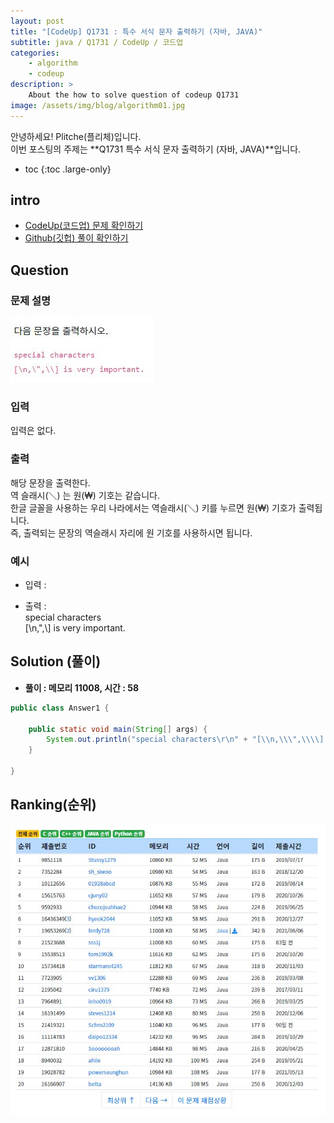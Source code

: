 ```yaml
---
layout: post
title: "[CodeUp] Q1731 : 특수 서식 문자 출력하기 (자바, JAVA)"
subtitle: java / Q1731 / CodeUp / 코드업
categories:
    - algorithm
    - codeup
description: >
    About the how to solve question of codeup Q1731
image: /assets/img/blog/algorithm01.jpg
---
```


안녕하세요! Plitche(플리체)입니다.  
이번 포스팅의 주제는 **Q1731 특수 서식 문자 출력하기 (자바, JAVA)**입니다.

* toc
{:toc .large-only}

## intro
* [CodeUp(코드업) 문제 확인하기](https://codeup.kr/problem.php?id=1731)  
* [Github(깃헙) 풀이 확인하기](https://github.com/plitche/CodeUp_Solution/tree/master/Q1701~Q1800/Q1731)  

## Question
### 문제 설명
![](/assets/post/codeup/Q1700~Q1799/20211213_02/01.JPG)  

### 입력
입력은 없다.  

### 출력
해당 문장을 출력한다.  
역 슬래시(＼) 는 원(₩) 기호는 같습니다.  
한글 글꼴을 사용하는 우리 나라에서는 역슬래시(＼) 키를 누르면 원(₩) 기호가 출력됩니다.  
즉, 출력되는 문장의 역슬래시 자리에 원 기호를 사용하시면 됩니다.  
  
### 예시
* 입력 :  
  
* 출력 :  
special characters  
[\n,\",\\] is very important.  
  
## Solution (풀이)
* **풀이 : 메모리 11008, 시간 : 58**  

```java
public class Answer1 {
	
	public static void main(String[] args) {
        System.out.println("special characters\r\n" + "[\\n,\\\",\\\\] is very important.");
    }
    	 
}
```  

## Ranking(순위)
![](/assets/post/codeup/Q1700~Q1799/20211213_02/03.JPG)  